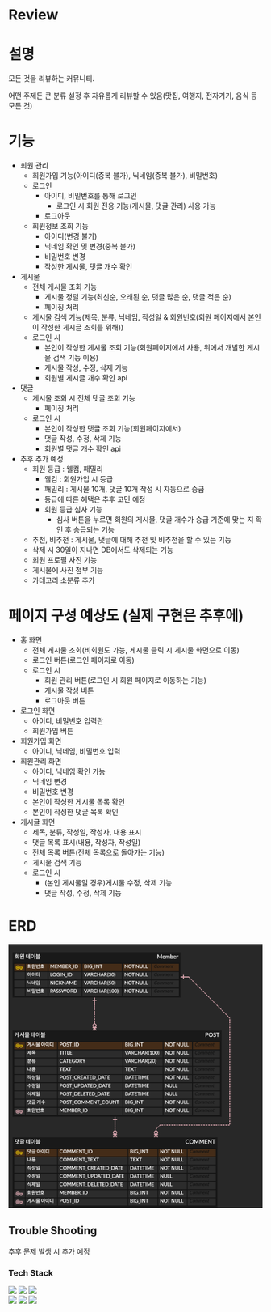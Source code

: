 # Review

# 설명

모든 것을 리뷰하는 커뮤니티.

어떤 주제든 큰 분류 설정 후 자유롭게 리뷰할 수 있음(맛집, 여행지, 전자기기, 음식 등 모든 것)

# 기능

- 회원 관리
    - 회원가입 기능(아이디(중복 불가), 닉네임(중복 불가), 비밀번호)
    - 로그인
        - 아이디, 비밀번호를 통해 로그인
            - 로그인 시 회원 전용 기능(게시물, 댓글 관리) 사용 가능
        - 로그아웃
    - 회원정보 조회 기능
        - 아이디(변경 불가)
        - 닉네임 확인 및 변경(중복 불가)
        - 비밀번호 변경
        - 작성한 게시물, 댓글 개수 확인
- 게시물
    - 전체 게시물 조회 기능
        - 게시물 정렬 기능(최신순, 오래된 순, 댓글 많은 순, 댓글 적은 순)
        - 페이징 처리
    - 게시물 검색 기능(제목, 분류, 닉네임, 작성일 & 회원번호(회원 페이지에서 본인이 작성한 게시글 조회를 위해))
    - 로그인 시
        - 본인이 작성한 게시물 조회 기능(회원페이지에서 사용, 위에서 개발한 게시물 검색 기능 이용)
        - 게시물 작성, 수정, 삭제 기능
        - 회원별 게시글 개수 확인 api
- 댓글
    - 게시물 조회 시 전체 댓글 조회 기능
        - 페이징 처리
    - 로그인 시
        - 본인이 작성한 댓글 조회 기능(회원페이지에서)
        - 댓글 작성, 수정, 삭제 기능
        - 회원별 댓글 개수 확인 api
- 추후 추가 예정
    - 회원 등급 : 웰컴, 패밀리
        - 웰컴 : 회원가입 시 등급
        - 패밀리 : 게시물 10개, 댓글 10개 작성 시 자동으로 승급
        - 등급에 따른 혜택은 추후 고민 예정
        - 회원 등급 심사 기능
            - 심사 버튼을 누르면 회원의 게시물, 댓글 개수가 승급 기준에 맞는 지 확인 후 승급되는 기능
    - 추천, 비추천 : 게시물, 댓글에 대해 추천 및 비추천을 할 수 있는 기능
    - 삭제 시 30일이 지나면 DB에서도 삭제되는 기능
    - 회원 프로필 사진 기능
    - 게시물에 사진 첨부 기능
    - 카테고리 소분류 추가

# 페이지 구성 예상도 (실제 구현은 추후에)

- 홈 화면
    - 전체 게시물 조회(비회원도 가능, 게시물 클릭 시 게시물 화면으로 이동)
    - 로그인 버튼(로그인 페이지로 이동)
    - 로그인 시
        - 회원 관리 버튼(로그인 시 회원 페이지로 이동하는 기능)
        - 게시물 작성 버튼
        - 로그아웃 버튼
- 로그인 화면
    - 아이디, 비밀번호 입력란
    - 회원가입 버튼
- 회원가입 화면
    - 아이디, 닉네임, 비밀번호 입력
- 회원관리 화면
    - 아이디, 닉네임 확인 가능
    - 닉네임 변경
    - 비밀번호 변경
    - 본인이 작성한 게시물 목록 확인
    - 본인이 작성한 댓글 목록 확인
- 게시글 화면
    - 제목, 분류, 작성일, 작성자, 내용 표시
    - 댓글 목록 표시(내용, 작성자, 작성일)
    - 전체 목록 버튼(전체 목록으로 돌아가는 기능)
    - 게시물 검색 기능
    - 로그인 시
        - (본인 게시물일 경우)게시물 수정, 삭제 기능
        - 댓글 작성, 수정, 삭제 기능

# ERD
![Review.png](doc%2FReview.png)

## Trouble Shooting
추후 문제 발생 시 추가 예정

### Tech Stack

<img src="https://img.shields.io/badge/java-007396?style=for-the-badge&logo=java&logoColor=white">

<img src="https://img.shields.io/badge/spring-6DB33F?style=for-the-badge&logo=spring&logoColor=white">

<img src="https://img.shields.io/badge/mysql-4479A1?style=for-the-badge&logo=mysql&logoColor=white">
<br>
<img src="https://img.shields.io/badge/git-F05032?style=for-the-badge&logo=git&logoColor=white">

<img src="https://img.shields.io/badge/github-181717?style=for-the-badge&logo=github&logoColor=white">

<img src="https://img.shields.io/badge/gradle-02303A?style=for-the-badge&logo=gradle&logoColor=white">